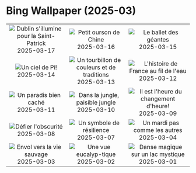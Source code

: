 # Bing Wallpaper (2025-03)

|  |  |  |
|:---:|:---:|:---:|
| ![](https://www.bing.com/th?id=OHR.BeckettBridge_FR-CA8387649691_400x240.jpg "Dublin s'illumine pour la Saint-Patrick") 2025-03-17 | ![](https://www.bing.com/th?id=OHR.PandaSnow_FR-CA8015152922_400x240.jpg "Petit ourson de Chine") 2025-03-16 | ![](https://www.bing.com/th?id=OHR.WhaleFestival_FR-CA7842917144_400x240.jpg "Le ballet des géantes") 2025-03-15 |
| ![](https://www.bing.com/th?id=OHR.BasqueDolmen_FR-CA7491741480_400x240.jpg "Un ciel de Pi!") 2025-03-14 | ![](https://www.bing.com/th?id=OHR.HoliColors_FR-CA7352724547_400x240.jpg "Un tourbillon de couleurs et de traditions") 2025-03-13 | ![](https://www.bing.com/th?id=OHR.ChateauLoire_FR-CA6922461258_400x240.jpg "L'histoire de France au fil de l'eau") 2025-03-12 |
| ![](https://www.bing.com/th?id=OHR.NusaPenida_FR-CA6070971285_400x240.jpg "Un paradis bien caché") 2025-03-11 | ![](https://www.bing.com/th?id=OHR.NappingLion_FR-CA0315235699_400x240.jpg "Dans la jungle, paisible jungle") 2025-03-10 | ![](https://www.bing.com/th?id=OHR.ItalyClock_FR-CA0091042756_400x240.jpg "Il est l'heure du changement d'heure!") 2025-03-09 |
| ![](https://www.bing.com/th?id=OHR.FearlessWomen_FR-CA3083178240_400x240.jpg "Défier l'obscurité") 2025-03-08 | ![](https://www.bing.com/th?id=OHR.PlumBlossom_FR-CA9701270466_400x240.jpg "Un symbole de résilience") 2025-03-07 | ![](https://www.bing.com/th?id=OHR.MardiGrasJackson_FR-CA5198718448_400x240.jpg "Un mardi pas comme les autres") 2025-03-04 |
| ![](https://www.bing.com/th?id=OHR.HornbillPair_FR-CA4028763796_400x240.jpg "Envol vers la vie sauvage") 2025-03-03 | ![](https://www.bing.com/th?id=OHR.EucalyptusForest_FR-CA2872086680_400x240.jpg "Une vue eucalyp-tique") 2025-03-02 | ![](https://www.bing.com/th?id=OHR.MaligneLakeJasper_FR-CA2655670114_400x240.jpg "Danse magique sur un lac mystique") 2025-03-01 |
